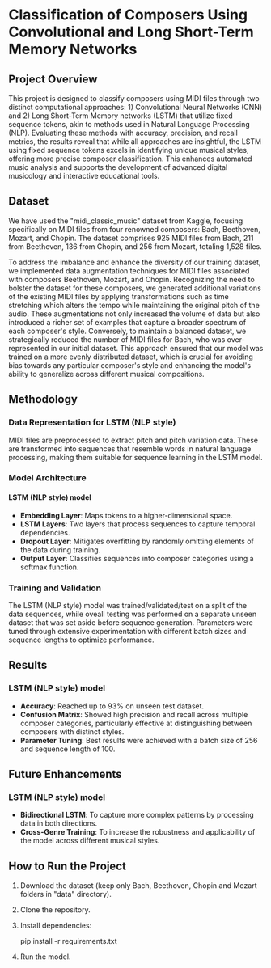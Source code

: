 # Classification of Composers Using Convolutional and Long Short-Term Memory Networks

## Project Overview
This project is designed to classify composers using MIDI files through two distinct computational approaches: 1) Convolutional Neural Networks (CNN) and 2) Long Short-Term Memory networks (LSTM) that utilize fixed sequence tokens, akin to methods used in Natural Language Processing (NLP). Evaluating these methods with accuracy, precision, and recall metrics, the results reveal that while all approaches are insightful, the LSTM using fixed sequence tokens excels in identifying unique musical styles, offering more precise composer classification. This enhances automated music analysis and supports the development of advanced digital musicology and interactive educational tools.

## Dataset

We have used the "midi_classic_music" dataset from Kaggle, focusing specifically on MIDI files from four renowned composers: Bach, Beethoven, Mozart, and Chopin. The dataset comprises 925 MIDI files from Bach, 211 from Beethoven, 136 from Chopin, and 256 from Mozart, totaling 1,528 files.

To address the imbalance and enhance the diversity of our training dataset, we implemented data augmentation techniques for MIDI files associated with composers Beethoven, Mozart, and Chopin. Recognizing the need to bolster the dataset for these composers, we generated additional variations of the existing MIDI files by applying transformations such as time stretching which alters the tempo while maintaining the original pitch of the audio. These augmentations not only increased the volume of data but also introduced a richer set of examples that capture a broader spectrum of each composer's style. Conversely, to maintain a balanced dataset, we strategically reduced the number of MIDI files for Bach, who was over-represented in our initial dataset. This approach ensured that our model was trained on a more evenly distributed dataset, which is crucial for avoiding bias towards any particular composer's style and enhancing the model's ability to generalize across different musical compositions. 

## Methodology
### Data Representation for LSTM (NLP style)
MIDI files are preprocessed to extract pitch and pitch variation data. These are transformed into sequences that resemble words in natural language processing, making them suitable for sequence learning in the LSTM model.

### Model Architecture

#### LSTM (NLP style) model
- **Embedding Layer**: Maps tokens to a higher-dimensional space.
- **LSTM Layers**: Two layers that process sequences to capture temporal dependencies.
- **Dropout Layer**: Mitigates overfitting by randomly omitting elements of the data during training.
- **Output Layer**: Classifies sequences into composer categories using a softmax function.

### Training and Validation

The LSTM (NLP style) model was trained/validated/test on a split of the data sequences, while oveall testing was performed on a separate unseen dataset that was set aside before sequence generation. Parameters were tuned through extensive experimentation with different batch sizes and sequence lengths to optimize performance.

## Results

### LSTM (NLP style) model

- **Accuracy**: Reached up to 93% on unseen test dataset.
- **Confusion Matrix**: Showed high precision and recall across multiple composer categories, particularly effective at distinguishing between composers with distinct styles.
- **Parameter Tuning**: Best results were achieved with a batch size of 256 and sequence length of 100.

## Future Enhancements

### LSTM (NLP style) model
- **Bidirectional LSTM**: To capture more complex patterns by processing data in both directions.
- **Cross-Genre Training**: To increase the robustness and applicability of the model across different musical styles.

## How to Run the Project
1. Download the dataset (keep only Bach, Beethoven, Chopin and Mozart folders in "data" directory). 
2. Clone the repository.
3. Install dependencies:
   
    pip install -r requirements.txt
4. Run the model.


```python

```
